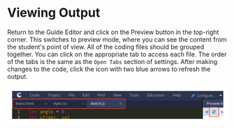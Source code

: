 # Viewing Output

Return to the Guide Editor and click on the Preview button in the top-right corner. This switches to preview mode, where you can see the content from the student's point of view. All of the coding files should be grouped together. You can click on the appropriate tab to access each file. The order of the tabs is the same as the `Open Tabs` section of settings. After making changes to the code, click the icon with two blue arrows to refresh the output.

![The three code files are grouped together in the preview and the blue arrows about the view pane on the right may be used to refresh the output](.guides/img/output.png)